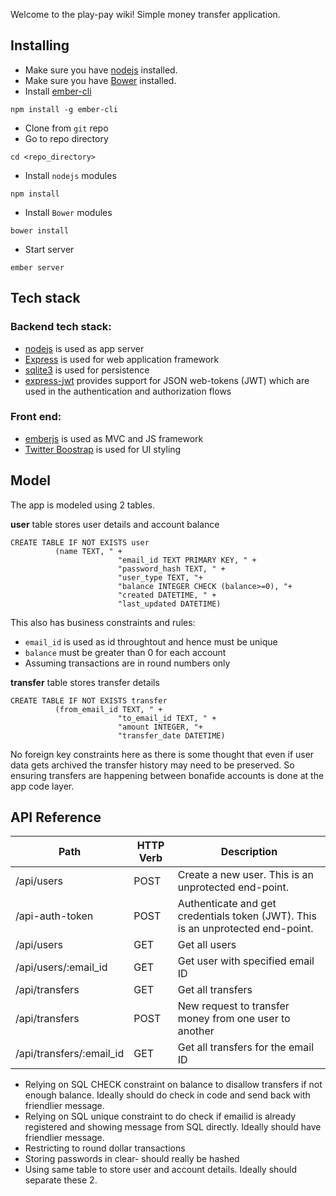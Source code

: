 Welcome to the play-pay wiki! Simple money transfer application.

## Installing

* Make sure you have [nodejs](http://nodejs.org) installed. 
* Make sure you have [Bower](http://bower.io) installed.
* Install [ember-cli](http://www.ember-cli.com) 
```
npm install -g ember-cli
```
* Clone from `git` repo
* Go to repo directory
```
cd <repo_directory>
```
* Install `nodejs` modules
```
npm install
```
* Install `Bower` modules
```
bower install
```
* Start server
```
ember server
```

## Tech stack
### Backend tech stack:
* [nodejs](http://nodejs.org) is used as app server
* [Express](http://expressjs.com) is used for web application framework
* [sqlite3](https://github.com/mapbox/node-sqlite3/wiki) is used for persistence 
* [express-jwt](https://www.npmjs.org/package/express-jwt) provides support for JSON web-tokens (JWT) which are used in the authentication and authorization flows

### Front end:
* [emberjs](http://emberjs.com) is used as MVC and JS framework
* [Twitter Boostrap](http://getbootstrap.com) is used for UI styling

## Model
The app is modeled using 2 tables.

**user** table stores user details and account balance
```
CREATE TABLE IF NOT EXISTS user 
          (name TEXT, " +
						"email_id TEXT PRIMARY KEY, " +
						"password_hash TEXT, " +
						"user_type TEXT, "+
						"balance INTEGER CHECK (balance>=0), "+
						"created DATETIME, " +
						"last_updated DATETIME)
```
This also has business constraints and rules:
* `email_id` is used as id throughtout and hence must be unique
* `balance` must be greater than 0 for each account
* Assuming transactions are in round numbers only

**transfer** table stores transfer details
```
CREATE TABLE IF NOT EXISTS transfer 
          (from_email_id TEXT, " +
						"to_email_id TEXT, " +
						"amount INTEGER, "+
						"transfer_date DATETIME)
```
No foreign key constraints here as there is some thought that even if user data gets archived the transfer history may need to be preserved. So ensuring transfers are happening between bonafide accounts is done at the app code layer.



## API Reference

Path | HTTP Verb | Description
--- | --- | ---
/api/users | POST | Create a new user. This is an unprotected end-point.
/api-auth-token | POST | Authenticate and get credentials token (JWT). This is an unprotected end-point.
/api/users | GET | Get all users
/api/users/:email_id | GET | Get user with specified email ID
/api/transfers | GET | Get all transfers
/api/transfers | POST | New request to transfer money from one user to another
/api/transfers/:email_id | GET | Get all transfers for the email ID


* Relying on SQL CHECK constraint on balance to disallow transfers if not enough balance. Ideally should do check in code and send back with friendlier message.
* Relying on SQL unique constraint to do check if emailid is already registered and showing message from SQL directly. Ideally should have friendlier message.
* Restricting to round dollar transactions
* Storing passwords in clear- should really be hashed
* Using same table to store user and account details. Ideally should separate these 2.
